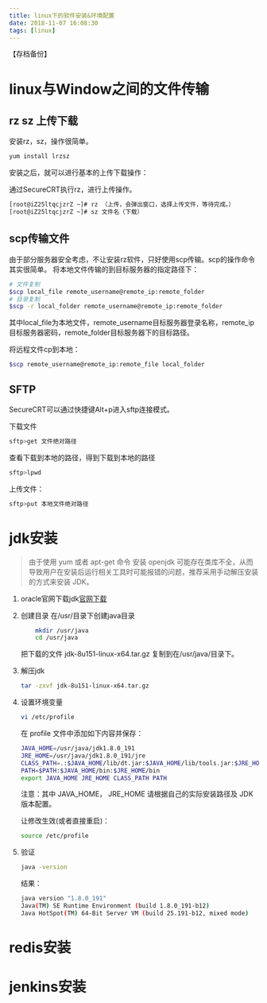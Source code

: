 ```yaml
---
title: linux下的软件安装&环境配置
date: 2018-11-07 16:08:30
tags: [linux]
---
```




【存档备份】

<!-- more -->

# linux与Window之间的文件传输

## rz sz 上传下载

安装rz，sz，操作很简单。

```bash
yum install lrzsz
```

安装之后，就可以进行基本的上传下载操作：

通过SecureCRT执行rz，进行上传操作。

```bash
[root@iZ25ltqcjzrZ ~]# rz （上传，会弹出窗口，选择上传文件，等待完成。）
[root@iZ25ltqcjzrZ ~]# sz 文件名（下载）
```

## scp传输文件

由于部分服务器安全考虑，不让安装rz软件，只好使用scp传输。scp的操作命令其实很简单。
将本地文件传输的到目标服务器的指定路径下：

```bash
# 文件复制
$scp local_file remote_username@remote_ip:remote_folder
# 目录复制
$scp -r local_folder remote_username@remote_ip:remote_folder
```
其中local_file为本地文件，remote_username目标服务器登录名称，remote_ip目标服务器密码，remote_folder目标服务器下的目标路径。

将远程文件cp到本地：

```bash
$scp remote_username@remote_ip:remote_file local_folder
```

## SFTP

SecureCRT可以通过快捷键Alt+p进入sftp连接模式。

下载文件

```bash
sftp>get 文件绝对路径
```

查看下载到本地的路径，得到下载到本地的路径

```bash
sftp>lpwd
```

上传文件：

```bash
sftp>put 本地文件绝对路径
```


# jdk安装

> 由于使用 yum 或者 apt-get 命令 安装 openjdk 可能存在类库不全，从而导致用户在安装后运行相关工具时可能报错的问题，推荐采用手动解压安装的方式来安装 JDK。

1. oracle官网下载jdk[官网下载](https://www.oracle.com/technetwork/java/javase/overview/index.html)
2. 创建目录
	在/usr/目录下创建java目录
	```bash
		mkdir /usr/java
		cd /usr/java
	```
	把下载的文件 jdk-8u151-linux-x64.tar.gz 复制到在/usr/java/目录下。
3. 解压jdk
	```bash
	tar -zxvf jdk-8u151-linux-x64.tar.gz
	```
4. 设置环境变量
	```bash
	vi /etc/profile
	```
	在 profile 文件中添加如下内容并保存：
	```bash
	JAVA_HOME=/usr/java/jdk1.8.0_191        
	JRE_HOME=/usr/java/jdk1.8.0_191/jre     
	CLASS_PATH=.:$JAVA_HOME/lib/dt.jar:$JAVA_HOME/lib/tools.jar:$JRE_HOME/lib
	PATH=$PATH:$JAVA_HOME/bin:$JRE_HOME/bin
	export JAVA_HOME JRE_HOME CLASS_PATH PATH
	```
	注意：其中 JAVA_HOME， JRE_HOME 请根据自己的实际安装路径及 JDK 版本配置。

	让修改生效(或者直接重启)：
	```bash
	source /etc/profile
	```
5. 验证
	```bash
	java -version
	```

	结果：
	
	```bash
	java version "1.8.0_191"
	Java(TM) SE Runtime Environment (build 1.8.0_191-b12)
	Java HotSpot(TM) 64-Bit Server VM (build 25.191-b12, mixed mode)
	```

# redis安装

# jenkins安装

